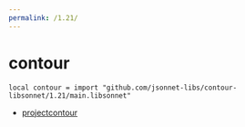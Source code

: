 ```yaml
---
permalink: /1.21/
---
```


# contour

```jsonnet
local contour = import "github.com/jsonnet-libs/contour-libsonnet/1.21/main.libsonnet"
```



* [projectcontour](projectcontour/index.md)